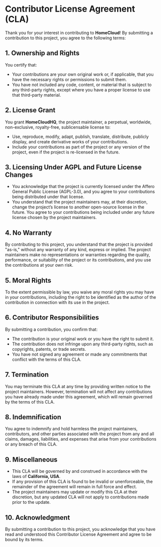 # Contributor License Agreement (CLA)

Thank you for your interest in contributing to **HomeCloud**! By submitting a contribution to this project, you agree to the following terms:

## 1. Ownership and Rights

You certify that:

- Your contributions are your own original work or, if applicable, that you have the necessary rights or permissions to submit them.
- You have not included any code, content, or material that is subject to any third-party rights, except where you have a proper license to use that third-party material.

## 2. License Grant

You grant **HomeCloudHQ**, the project maintainer, a perpetual, worldwide, non-exclusive, royalty-free, sublicensable license to:

- Use, reproduce, modify, adapt, publish, translate, distribute, publicly display, and create derivative works of your contributions.
- Include your contributions as part of the project or any version of the project, even if the project is re-licensed in the future.

## 3. Licensing Under AGPL and Future License Changes

- You acknowledge that the project is currently licensed under the Affero General Public License (AGPL-3.0), and you agree to your contributions being distributed under that license.
- You understand that the project maintainers may, at their discretion, change the project’s license to another open-source license in the future. You agree to your contributions being included under any future license chosen by the project maintainers.

## 4. No Warranty

By contributing to this project, you understand that the project is provided "as-is," without any warranty of any kind, express or implied. The project maintainers make no representations or warranties regarding the quality, performance, or suitability of the project or its contributions, and you use the contributions at your own risk.

## 5. Moral Rights

To the extent permissible by law, you waive any moral rights you may have in your contributions, including the right to be identified as the author of the contribution in connection with its use in the project.

## 6. Contributor Responsibilities

By submitting a contribution, you confirm that:

- The contribution is your original work or you have the right to submit it.
- The contribution does not infringe upon any third-party rights, such as copyrights, patents, or trade secrets.
- You have not signed any agreement or made any commitments that conflict with the terms of this CLA.

## 7. Termination

You may terminate this CLA at any time by providing written notice to the project maintainers. However, termination will not affect any contributions you have already made under this agreement, which will remain governed by the terms of this CLA.

## 8. Indemnification

You agree to indemnify and hold harmless the project maintainers, contributors, and other parties associated with the project from any and all claims, damages, liabilities, and expenses that arise from your contributions or any breach of this CLA.

## 9. Miscellaneous

- This CLA will be governed by and construed in accordance with the laws of **California, USA**.
- If any provision of this CLA is found to be invalid or unenforceable, the remainder of the agreement will remain in full force and effect.
- The project maintainers may update or modify this CLA at their discretion, but any updated CLA will not apply to contributions made prior to the update.

## 10. Acknowledgment

By submitting a contribution to this project, you acknowledge that you have read and understood this Contributor License Agreement and agree to be bound by its terms.
